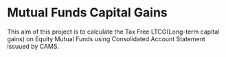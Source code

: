 # Mutual Funds Capital Gains
This aim of this project is to calculate the Tax Free LTCG(Long-term capital gains) on Equity Mutual Funds  using Consolidated Account Statement issuued by CAMS.
